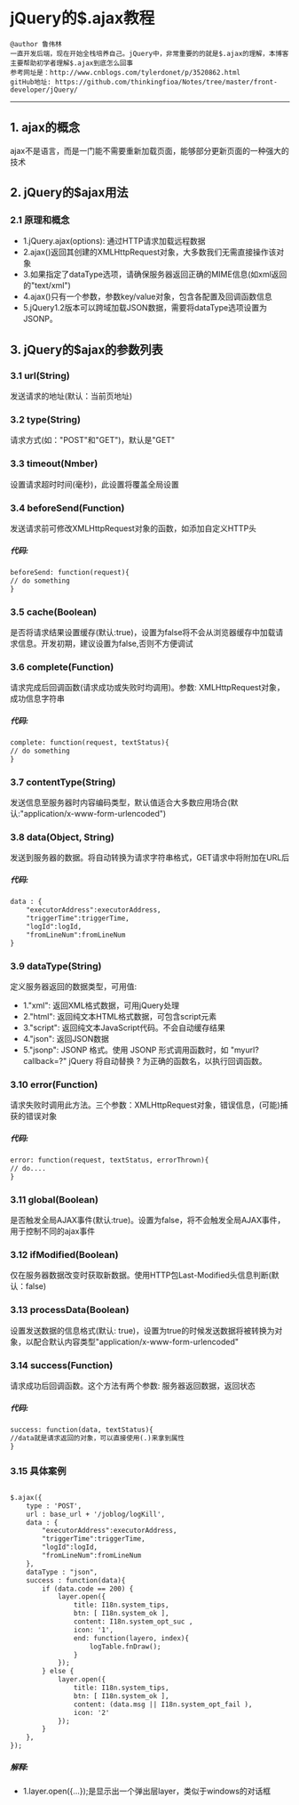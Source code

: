 # jQuery的\$.ajax教程
```
@author 鲁伟林
一直开发后端，现在开始全栈培养自己。jQuery中，非常重要的的就是$.ajax的理解，本博客主要帮助初学者理解$.ajax到底怎么回事
参考网址是：http://www.cnblogs.com/tylerdonet/p/3520862.html
gitHub地址: https://github.com/thinkingfioa/Notes/tree/master/front-developer/jQuery/
```
---

## 1. ajax的概念
ajax不是语言，而是一门能不需要重新加载页面，能够部分更新页面的一种强大的技术

## 2. jQuery的\$ajax用法
### 2.1 原理和概念
- 1.jQuery.ajax(options): 通过HTTP请求加载远程数据
- 2.ajax()返回其创建的XMLHttpRequest对象，大多数我们无需直接操作该对象
- 3.如果指定了dataType选项，请确保服务器返回正确的MIME信息(如xml返回的"text/xml")
- 4.ajax()只有一个参数，参数key/value对象，包含各配置及回调函数信息
- 5.jQuery1.2版本可以跨域加载JSON数据，需要将dataType选项设置为JSONP。

## 3. jQuery的\$ajax的参数列表
### 3.1 url(String)
发送请求的地址(默认：当前页地址)

### 3.2 type(String)
请求方式(如："POST"和"GET")，默认是"GET"

### 3.3 timeout(Nmber)
设置请求超时时间(毫秒)，此设置将覆盖全局设置

### 3.4 beforeSend(Function)
发送请求前可修改XMLHttpRequest对象的函数，如添加自定义HTTP头
##### 代码:
```html
beforeSend: function(request){
// do something
}
```

### 3.5 cache(Boolean)
是否将请求结果设置缓存(默认:true)，设置为false将不会从浏览器缓存中加载请求信息。开发初期，建议设置为false,否则不方便调试

### 3.6 complete(Function)
请求完成后回调函数(请求成功或失败时均调用)。参数: XMLHttpRequest对象，成功信息字符串
##### 代码:
```html
complete: function(request, textStatus){
// do something
}
```

### 3.7 contentType(String)
发送信息至服务器时内容编码类型，默认值适合大多数应用场合(默认:"application/x-www-form-urlencoded")

### 3.8 data(Object, String)
发送到服务器的数据。将自动转换为请求字符串格式，GET请求中将附加在URL后
##### 代码:
```html
data : {
	"executorAddress":executorAddress,
	"triggerTime":triggerTime,
	"logId":logId,
	"fromLineNum":fromLineNum
}
```

### 3.9 dataType(String)
定义服务器返回的数据类型，可用值:

- 1."xml": 返回XML格式数据，可用jQuery处理
- 2."html": 返回纯文本HTML格式数据，可包含script元素
- 3."script": 返回纯文本JavaScript代码。不会自动缓存结果
- 4."json": 返回JSON数据
- 5."jsonp": JSONP 格式。使用 JSONP 形式调用函数时，如 "myurl?callback=?" jQuery 将自动替换 ? 为正确的函数名，以执行回调函数。

### 3.10 error(Function)
请求失败时调用此方法。三个参数：XMLHttpRequest对象，错误信息，(可能)捕获的错误对象
##### 代码:
```html
error: function(request, textStatus, errorThrown){
// do....
}
```

### 3.11 global(Boolean)
是否触发全局AJAX事件(默认:true)。设置为false，将不会触发全局AJAX事件，用于控制不同的ajax事件

### 3.12 ifModified(Boolean)
仅在服务器数据改变时获取新数据。使用HTTP包Last-Modified头信息判断(默认：false)

### 3.13 processData(Boolean)
设置发送数据的信息格式(默认: true)，设置为true的时候发送数据将被转换为对象，以配合默认内容类型"application/x-www-form-urlencoded"

### 3.14 success(Function)
请求成功后回调函数。这个方法有两个参数: 服务器返回数据，返回状态
##### 代码:
```html
success: function(data, textStatus){
//data就是请求返回的对象，可以直接使用(.)来拿到属性
}
```

### 3.15 具体案例
```html

$.ajax({
    type : 'POST',
    url : base_url + '/joblog/logKill',
    data : {
        "executorAddress":executorAddress,
        "triggerTime":triggerTime,
        "logId":logId,
        "fromLineNum":fromLineNum
    },
    dataType : "json",
    success : function(data){
        if (data.code == 200) {
            layer.open({
                title: I18n.system_tips,
                btn: [ I18n.system_ok ],
                content: I18n.system_opt_suc ,
                icon: '1',
                end: function(layero, index){
                    logTable.fnDraw();
                }
            });
        } else {
            layer.open({
                title: I18n.system_tips,
                btn: [ I18n.system_ok ],
                content: (data.msg || I18n.system_opt_fail ),
                icon: '2'
            });
        }
    },
});
```

##### 解释:
- 1.layer.open({...});是显示出一个弹出层layer，类似于windows的对话框























